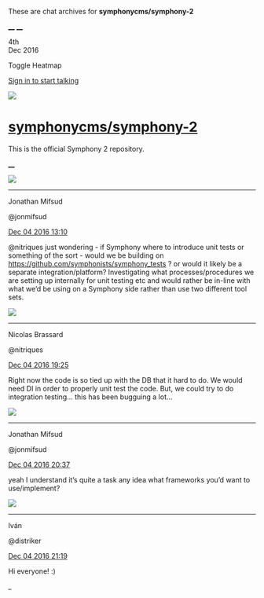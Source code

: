 These are chat archives for **symphonycms/symphony-2**

[__](/symphonycms/symphony-2/archives/2016/12/05)
[__](/symphonycms/symphony-2/archives/2016/12/03)

4th  
Dec 2016

Toggle Heatmap

[Sign in to start talking](/login?action=login&button=archive-login)

![](https://avatars-02.gitter.im/group/iv/3/57542c45c43b8c601977197e?s=48)

#  [symphonycms/symphony-2](/symphonycms/symphony-2)

This is the official Symphony 2 repository.

[ __ ](/orgs/symphonycms/rooms "More symphonycms rooms" )

![](https://avatars1.githubusercontent.com/u/859775?v=3&s=30)

__ __

Jonathan Mifsud

@jonmifsud

[Dec 04 2016
13:10](https://gitter.im/symphonycms/symphony-2?at=584415e3bc32453c288b1ec8 ""
)

@nitriques just wondering - if Symphony where to introduce unit tests or
something of the sort - would we be building on
<https://github.com/symphonists/symphony_tests> ? or would it likely be a
separate integration/platform? Investigating what processes/procedures we are
setting up internally for unit testing etc and would rather be in-line with
what we’d be using on a Symphony side rather than use two different tool sets.

![](https://avatars1.githubusercontent.com/u/771169?v=3&s=30)

__ __

Nicolas Brassard

@nitriques

[Dec 04 2016
19:25](https://gitter.im/symphonycms/symphony-2?at=58446da8b4ffd59e38e4d4e6 ""
)

Right now the code is so tied up with the DB that it hard to do. We would need
DI in order to properly unit test the code. But, we could try to do
integration testing... this has been bugguing a lot...

![](https://avatars1.githubusercontent.com/u/859775?v=3&s=30)

__ __

Jonathan Mifsud

@jonmifsud

[Dec 04 2016
20:37](https://gitter.im/symphonycms/symphony-2?at=58447ea544f3e83528d9752e ""
)

yeah I understand it’s quite a task any idea what frameworks you’d want to
use/implement?

![](https://avatars0.githubusercontent.com/u/8690921?v=3&s=30)

__ __

Iván

@distriker

[Dec 04 2016
21:19](https://gitter.im/symphonycms/symphony-2?at=58448859f666c5a138cd0be2 ""
)

Hi everyone! :)

_

